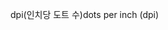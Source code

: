 <span data-ttu-id="45904-101">dpi(인치당 도트 수)</span><span class="sxs-lookup"><span data-stu-id="45904-101">dots per inch (dpi)</span></span>